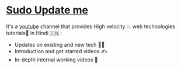 # [Sudo Update me](https://www.youtube.com/channel/UCAHlTx8lQ_6Kb6vXwYMq4ng)
It's a [youtube](https://www.youtube.com/channel/UCAHlTx8lQ_6Kb6vXwYMq4ng) channel that provides High velocity 💥 web technologies tutorials🦾 in Hindi 🇮🇳  : 
- Updates on existing and new tech 🥷🏻
- Introduction and get started videos ✍️
- In-depth internal working videos 🧠

<!---
sudo-update-me/sudo-update-me is a ✨ special ✨ repository because its `README.md` (this file) appears on your GitHub profile.
You can click the Preview link to take a look at your changes.
--->
